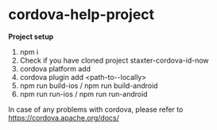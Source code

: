 # cordova-help-project

**Project setup**
1. npm i
2. Check if you have cloned project staxter-cordova-id-now
3. cordova platform add <platform-name> 
4. cordova plugin add <path-to-<staxter-cordova-id-now>-locally>
5. npm run build-ios / npm run build-android
6. npm run run-ios / npm run run-android

In case of any problems with cordova, please refer to https://cordova.apache.org/docs/